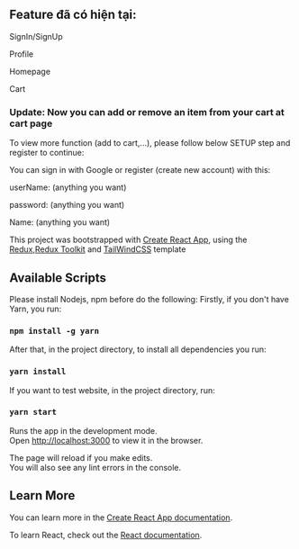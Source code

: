 ## Feature đã có hiện tại:
SignIn/SignUp

Profile

Homepage

Cart
### Update: Now you can add or remove an item from your cart at cart page
To view more function (add to cart,...), please follow below SETUP step and register to continue:

You can sign in with Google or register (create new account) with this:

userName: (anything you want)

password: (anything you want)

Name: (anything you want)

This project was bootstrapped with [Create React App](https://github.com/facebook/create-react-app), using the [Redux](https://redux.js.org/),[Redux Toolkit](https://redux-toolkit.js.org/) and [TailWindCSS](https://tailwindcss.com/) template

## Available Scripts
Please install Nodejs, npm before do the following:
Firstly, if you don't have Yarn, you run:
### `npm install -g yarn`
After that, in the project directory, to install all dependencies you run:
### `yarn install`
If you want to test website, in the project directory, run:
### `yarn start`

Runs the app in the development mode.<br />
Open [http://localhost:3000](http://localhost:3000) to view it in the browser.

The page will reload if you make edits.<br />
You will also see any lint errors in the console.

## Learn More

You can learn more in the [Create React App documentation](https://facebook.github.io/create-react-app/docs/getting-started).

To learn React, check out the [React documentation](https://reactjs.org/).
